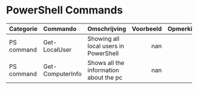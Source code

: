 # PowerShell Commands

| Categorie   | Commando         | Omschrijving                           |   Voorbeeld |   Opmerkingen |
|:------------|:-----------------|:---------------------------------------|------------:|--------------:|
| PS command  | Get-LocalUser    | Showing all local users in PowerShell  |         nan |           nan |
| PS command  | Get-ComputerInfo | Shows all the information about the pc |         nan |           nan |
